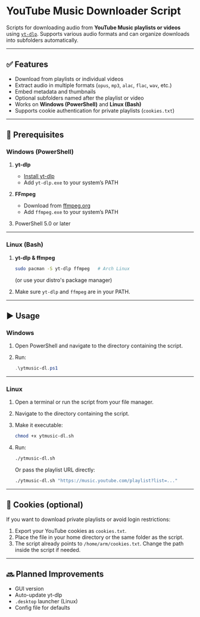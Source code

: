 # YouTube Music Downloader Script

Scripts for downloading audio from **YouTube Music playlists or videos** using [`yt-dlp`](https://github.com/yt-dlp/yt-dlp).
Supports various audio formats and can organize downloads into subfolders automatically.

---

## ✅ Features

* Download from playlists or individual videos
* Extract audio in multiple formats (`opus`, `mp3`, `alac`, `flac`, `wav`, etc.)
* Embed metadata and thumbnails
* Optional subfolders named after the playlist or video
* Works on **Windows (PowerShell)** and **Linux (Bash)**
* Supports cookie authentication for private playlists (`cookies.txt`)

---

## 🔧 Prerequisites

### Windows (PowerShell)

1. **yt-dlp**

   * [Install yt-dlp](https://github.com/yt-dlp/yt-dlp#installation)
   * Add `yt-dlp.exe` to your system’s PATH

2. **FFmpeg**

   * Download from [ffmpeg.org](https://ffmpeg.org/)
   * Add `ffmpeg.exe` to your system’s PATH

3. PowerShell 5.0 or later

---

### Linux (Bash)

1. **yt-dlp & ffmpeg**

   ```bash
   sudo pacman -S yt-dlp ffmpeg   # Arch Linux
   ```

   (or use your distro's package manager)

2. Make sure `yt-dlp` and `ffmpeg` are in your PATH.

---

## ▶️ Usage

### Windows

1. Open PowerShell and navigate to the directory containing the script.
2. Run:

   ```powershell
   .\ytmusic-dl.ps1
   ```

---

### Linux

1. Open a terminal or run the script from your file manager.
2. Navigate to the directory containing the script.
3. Make it executable:

   ```bash
   chmod +x ytmusic-dl.sh
   ```
4. Run:

   ```bash
   ./ytmusic-dl.sh
   ```

   Or pass the playlist URL directly:

   ```bash
   ./ytmusic-dl.sh "https://music.youtube.com/playlist?list=..."
   ```

---

## 🍪 Cookies (optional)

If you want to download private playlists or avoid login restrictions:

1. Export your YouTube cookies as `cookies.txt`.
2. Place the file in your home directory or the same folder as the script.
3. The script already points to `/home/arm/cookies.txt`. Change the path inside the script if needed.

---

## 🔜 Planned Improvements

* GUI version
* Auto-update yt-dlp
* `.desktop` launcher (Linux)
* Config file for defaults
